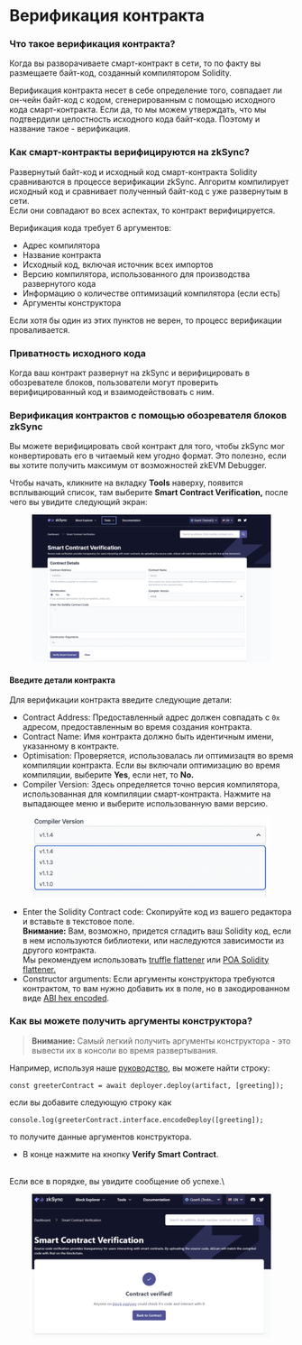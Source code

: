 # Верификация контракта

### Что такое верификация контракта? <a href="#what-is-contract-verification" id="what-is-contract-verification"></a>

Когда вы разворачиваете смарт-контракт в сети, то по факту вы размещаете байт-код, созданный компилятором Solidity.

Верификация контракта несет в себе определение того, совпадает ли он-чейн байт-код с кодом, сгенерированным с помощью исходного кода смарт-контракта. Если да, то мы можем утверждать, что мы подтвердили целостность исходного кода байт-кода. Поэтому и название такое - верификация.

### Как смарт-контракты верифицируются на zkSync? <a href="#how-are-smart-contracts-verified-in-zksync" id="how-are-smart-contracts-verified-in-zksync"></a>

Развернутый байт-код и исходный код смарт-контракта Solidity сравниваются в процессе верификации zkSync. Алгоритм компилирует исходный код и сравнивает полученный байт-код с уже развернутым в сети.\
Если они совпадают во всех аспектах, то контракт верифицируется.

Верификация кода требует 6 аргументов:

* Адрес компилятора
* Название контракта
* Исходный код, включая источник всех импортов
* Версию компилятора, использованного для производства развернутого кода
* Информацию о количестве оптимизаций компилятора (если есть)
* Аргументы конструктора

Если хотя бы один из этих пунктов не верен, то процесс верификации проваливается.

### Приватность исходного кода

Когда ваш контракт развернут на zkSync и верифицировать в обозревателе блоков, пользователи могут проверить верифицированный код и взаимодействовать с ним.

### Верификация контрактов с помощью обозревателя блоков zkSync <a href="#verifying-contracts-using-the-zksync-block-explorer" id="verifying-contracts-using-the-zksync-block-explorer"></a>

Вы можете верифицировать свой контракт для того, чтобы zkSync мог конвертировать его в читаемый кем угодно формат. Это полезно, если вы хотите получить максимум от возможностей zkEVM Debugger.

Чтобы начать, кликните на вкладку **Tools** наверху, появится всплывающий список, там выберите **Smart Contract Verification,** после чего вы увидите следующий экран:

<figure><img src="../../.gitbook/assets/image (1) (1).png" alt=""><figcaption></figcaption></figure>

#### Введите детали контракта <a href="#enter-contract-details" id="enter-contract-details"></a>

Для верификации контракта введите следующие детали:

* Contract Address: Предоставленный адрес должен совпадать с `0х` адресом, предоставленным во время создания контракта.
* Contract Name: Имя контракта должно быть идентичным имени, указанному в контракте.
* Optimisation: Проверяется, использовалась ли оптимизацтя во время компиляции контракта. Если вы включали оптимизацию во время компиляции, выберите **Yes**, если нет, то **No.**
* Compiler Version: Здесь определяется точно версия компилятора, использованная для компиляции смарт-контракта. Нажмите на выпадающее меню и выберите использованную вами версию.

<figure><img src="../../.gitbook/assets/image (9) (1).png" alt=""><figcaption></figcaption></figure>

* Enter the Solidity Contract code: Скопируйте код из вашего редактора и вставьте в текстовое поле.\
  **Внимание:** Вам, возможно, придется сгладить ваш Solidity код, если в нем используются библиотеки, или наследуются зависимости из другого контракта.\
  Мы рекомендуем использовать [truffle flattener](https://github.com/NomicFoundation/truffle-flattener) или [POA Solidity flattener.](https://github.com/poanetwork/solidity-flattener)
* Constructor arguments: Если аргументы конструктора требуются контрактом, то вам нужно добавить их в поле, но в закодированном виде [ABI hex encoded](https://solidity.readthedocs.io/en/develop/abi-spec.html).

### Как вы можете получить аргументы конструктора?

> **Внимание:** Самый легкий получить аргументы конструктора - это вывести их в консоли во время развертывания.

Например, используя наше [руководство](rukovodstvo-hello-world.md), вы можете найти строку:

```
const greeterContract = await deployer.deploy(artifact, [greeting]);
```

если вы добавите следующую строку как

```
console.log(greeterContract.interface.encodeDeploy([greeting]);
```

то получите данные аргументов конструктора.

* В конце нажмите на кнопку **Verify Smart Contract**.

\
Если все в порядке, вы увидите сообщение об успехе.\\

<figure><img src="../../.gitbook/assets/image (4) (1).png" alt=""><figcaption></figcaption></figure>
